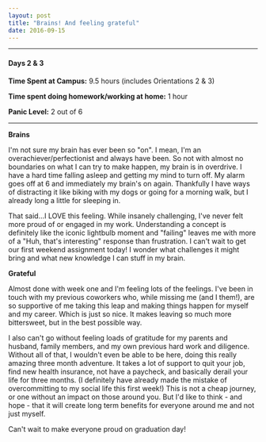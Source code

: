 ```yaml
---
layout: post
title: "Brains! And feeling grateful"
date: 2016-09-15
---
```

<hr>
<h4>Days 2 & 3</h4>
<p><strong>Time Spent at Campus:</strong> 9.5 hours (includes Orientations 2 & 3)</p>
<p><strong>Time spent doing homework/working at home:</strong> 1 hour</p>
<p><strong>Panic Level:</strong> 2 out of 6</p>
<hr>

<p><strong>Brains</strong><p>
<p>I'm not sure my brain has ever been so "on". I mean, I'm an overachiever/perfectionist and always have been. So not with almost no boundaries on what I can try to make happen, my brain is in overdrive. I have a hard time falling asleep and getting my mind to turn off. My alarm goes off at 6 and immediately my brain's on again. Thankfully I have ways of distracting it like biking with my dogs or going for a morning walk, but I already long a little for sleeping in.</p>

<p>That said...I LOVE this feeling. While insanely challenging, I've never felt more proud of or engaged in my work. Understanding a concept is definitely like the iconic lightbulb moment and "failing" leaves me with more of a "Huh, that's interesting" response than frustration. I can't wait to get our first weekend assignment today! I wonder what challenges it might bring and what new knowledge I can stuff in my brain.</p>

<p><strong>Grateful</strong></p>
<p>Almost done with week one and I'm feeling lots of the feelings. I've been in touch with my previous coworkers who, while missing me (and I them!), are so supportive of me taking this leap and making things happen for myself and my career. Which is just so nice. It makes leaving so much more bittersweet, but in the best possible way.</p>

<p>I also can't go without feeling loads of gratitude for my parents and husband, family members, and my own previous hard work and diligence. Without all of that, I wouldn't even be able to be here, doing this really amazing three month adventure. It takes a lot of support to quit your job, find new health insurance, not have a paycheck, and basically derail your life for three months. (I definitely have already made the mistake of overcommitting to my social life this first week!) This is not a cheap journey, or one without an impact on those around you. But I'd like to think - and hope - that it will create long term benefits for everyone around me and not just myself.</p>

<p>Can't wait to make everyone proud on graduation day!</p>
